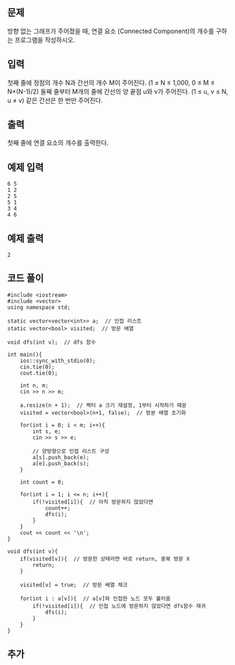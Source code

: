 ## 문제 
방향 없는 그래프가 주어졌을 때, 연결 요소 (Connected Component)의 개수를 구하는 프로그램을 작성하시오.


## 입력
첫째 줄에 정점의 개수 N과 간선의 개수 M이 주어진다. (1 ≤ N ≤ 1,000, 0 ≤ M ≤ N×(N-1)/2) 둘째 줄부터 M개의 줄에 간선의 양 끝점 u와 v가 주어진다. (1 ≤ u, v ≤ N, u ≠ v) 같은 간선은 한 번만 주어진다.


## 출력
첫째 줄에 연결 요소의 개수를 출력한다.


## 예제 입력 
```
6 5
1 2
2 5
5 1
3 4
4 6
```

## 예제 출력  
```
2
```
## 코드 풀이
```
#include <iostream>
#include <vector>
using namespace std;

static vector<vector<int>> a;  // 인접 리스트
static vector<bool> visited;  // 방문 배열

void dfs(int v);  // dfs 함수

int main(){
    ios::sync_with_stdio(0);
    cin.tie(0);
    cout.tie(0);
    
    int n, m;
    cin >> n >> m;
    
    a.resize(n + 1);  // 벡터 a 크기 재설정, 1부터 시작하기 때문
    visited = vector<bool>(n+1, false);  // 방분 배열 초기화
    
    for(int i = 0; i < m; i++){
        int s, e;
        cin >> s >> e;
        
        // 양방향으로 인접 리스트 구성
        a[s].push_back(e);  
        a[e].push_back(s);
    }
    
    int count = 0;
    
    for(int i = 1; i <= n; i++){
        if(!visited[i]){  // 아직 방문하지 않았다면
            count++;
            dfs(i);
        }
    }
    cout << count << '\n';
}

void dfs(int v){
    if(visited[v]){  // 방문한 상태라면 바로 return, 중복 방문 X
        return;  
    }
    
    visited[v] = true;  // 방문 배열 체크
    
    for(int i : a[v]){  // a[v]와 인접한 노드 모두 불러옴
        if(!visited[i]){  // 인접 노드에 방문하지 않았다면 dfs함수 재귀
            dfs(i);
        }
    }
}
```
## 추가
